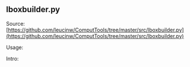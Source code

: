 ## lboxbuilder.py

Source: [https://github.com/leucinw/ComputTools/tree/master/src/lboxbuilder.py](https://github.com/leucinw/ComputTools/tree/master/src/lboxbuilder.py)

Usage:

Intro:

